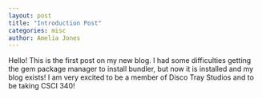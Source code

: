 ```yaml
---
layout: post
title: "Introduction Post"
categories: misc
author: Amelia Jones
---
```


Hello! This is the first post on my new blog. I had some difficulties getting the gem package manager to install bundler, but now it is installed and my blog exists! I am very excited to be a member of Disco Tray Studios and to be taking CSCI 340!
